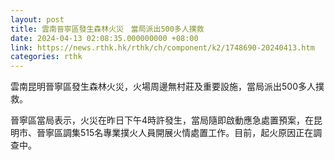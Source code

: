 ```yaml
---
layout: post
title: 雲南晉寧區發生森林火災　當局派出500多人撲救
date: 2024-04-13 02:08:35.000000000 +08:00
link: https://news.rthk.hk/rthk/ch/component/k2/1748690-20240413.htm
categories: rthk
---
```


雲南昆明晉寧區發生森林火災，火場周邊無村莊及重要設施，當局派出500多人撲救。

晉寧區當局表示，火災在昨日下午4時許發生，當局隨即啟動應急處置預案，在昆明市、晉寧區調集515名專業撲火人員開展火情處置工作。目前，起火原因正在調查中。
